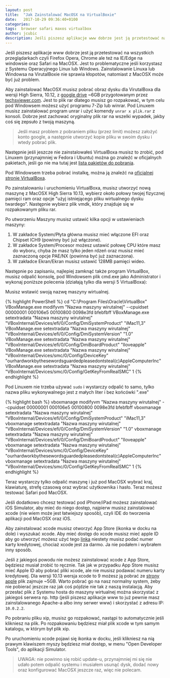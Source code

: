 ```yaml
---
layout: post
title:  "Jak Zainstalować MacOSX na VirtualBoxie"
date:   2017-10-29 09:36:40+0100
categories:
tags:  browser safari maxos virtualbox
author: jcubic
description: Jeśli piszesz aplikacje www dobrze jest ją przetestować na wszystkich przeglądarkach, czyli Firefox Opera, Chrome ale też na IE/Edge na windowsie oraz Safari na MacOSX.
---
```


Jeśli piszesz aplikacje www dobrze jest ją przetestować na wszystkich przeglądarkach czyli Firefox Opera, Chrome
ale też na IE/Edge na windowsie oraz Safari na MacOSX. Jest to problematyczne jeśli korzystasz z Systemu Operacyjnego
Linux lub Windows. Zainstalowanie Linuxa lub Windowsa na VirutalBoxie nie sprawia kłopotów, natomiast z MacOSX
może być już problem.

<!-- more -->

Aby zainstalować MacOSX musisz pobrać obraz dysku dla VirutalBoxa dla wersji High Sierra, 10.12,
z [google drive](https://goo.gl/ZEB4vB) ~6GB przygotowanym przez
[techsviewer.com](https://techsviewer.com/install-macos-sierra-virtualbox-windows/).
Jest to plik rar dlatego musisz go rozpakować, w tym celu pod Windowsem możesz użyć programu 7-Zip lub winrar.
Pod Linuxem musisz zainstalować program unrar i użyć komendy `unrar x plik.rar` z konsoli. Dobrze jest zachować
oryginalny plik rar na wszelki wypadek, jakby coś się zepsuło z twoją maszyną.

> Jeśli masz problem z pobraniem pliku (przez limit) możesz założyć konto google, a następnie utworzyć kopie pliku
> w swoim dysku i wtedy pobrać plik.

Następnie jeśli jeszcze nie zainstalowałeś VirtualBoxa musisz to zrobić, pod Linuxem (przynajmniej w Fedora i Ubuntu)
można go znaleźć w oficjalnych pakietach, jeśli go nie ma tutaj jest
[lista pakietów do pobrania](https://www.virtualbox.org/wiki/Linux_Downloads).

Pod Windowsem trzeba pobrać instalkę, można ją znaleźć na
[oficjalnej stronie VirtualBoxa](https://www.virtualbox.org/wiki/Downloads).

Po zainstalowaniu i uruchomieniu VirtualBoxa, musisz utworzyć nową maszynę z MacOSX High Sierra 10.13, wybierz
około połowy twojej fizycznej pamięci ram oraz opcje "użyj istniejącego pliku wirtualnego dysku twardego". Następnie
wybierz plik vmdk, który znajduje się w rozpakowanym pliku rar.

Po utworzeniu Maszyny musisz ustawić kilka opcji w ustawieniach maszyny:

1. W zakładce System/Płyta główna musisz mieć włączone EFI oraz Chipset ICH9 (powinny być już włączone).
2. W zakładce System/Procesor możesz ustawić połowę CPU które masz do wyboru, chyba że masz tylko jeden rdzeń oraz
   musisz mieć zaznaczoną opcje PAE/NX (powinna być już zaznaczona).
3. W zakładce Ekran/Ekran musisz ustawić 128MB pamięci wideo.

Następnie po zapisaniu, najlepiej zamknąć także program VirtualBox, musisz odpalić konsolę, pod Windowsem plik
cmd.exe jako Administrator i wykonaj poniższe polecenia (działają tylko dla wersji 5 VirtualBoxa):

Musisz wstawić swoją nazwę maszyny wirtualnej.

{% highlight PowerShell %}
cd "C:\Program Files\Oracle\VirtualBox\"
VBoxManage.exe modifyvm "Nazwa maszyny wirutalnej" --cpuidset 00000001 000106e5 00100800 0098e3fd bfebfbff
VBoxManage.exe setextradata "Nazwa maszyny wirutalnej" "VBoxInternal/Devices/efi/0/Config/DmiSystemProduct" "iMac11,3"
VBoxManage.exe setextradata "Nazwa maszyny wirutalnej" "VBoxInternal/Devices/efi/0/Config/DmiSystemVersion" "1.0"
VBoxManage.exe setextradata "Nazwa maszyny wirutalnej" "VBoxInternal/Devices/efi/0/Config/DmiBoardProduct" "Iloveapple"
VBoxManage.exe setextradata "Nazwa maszyny wirutalnej" "VBoxInternal/Devices/smc/0/Config/DeviceKey" "ourhardworkbythesewordsguardedpleasedontsteal(c)AppleComputerInc"
VBoxManage.exe setextradata "Nazwa maszyny wirutalnej" "VBoxInternal/Devices/smc/0/Config/GetKeyFromRealSMC" 1
{% endhighlight %}

Pod Linuxem nie trzeba używać `sudo` i wystarczy odpalić to samo, tylko nazwa pliku wykonywalnego jest z małych liter i bez końcówki ".exe"

{% highlight bash %}
vboxmanage modifyvm "Nazwa maszyny wirutalnej" --cpuidset 00000001 000106e5 00100800 0098e3fd bfebfbff
vboxmanage setextradata "Nazwa maszyny wirutalnej" "VBoxInternal/Devices/efi/0/Config/DmiSystemProduct" "iMac11,3"
vboxmanage setextradata "Nazwa maszyny wirutalnej" "VBoxInternal/Devices/efi/0/Config/DmiSystemVersion" "1.0"
vboxmanage setextradata "Nazwa maszyny wirutalnej" "VBoxInternal/Devices/efi/0/Config/DmiBoardProduct" "Iloveapple"
vboxmanage setextradata "Nazwa maszyny wirutalnej" "VBoxInternal/Devices/smc/0/Config/DeviceKey" "ourhardworkbythesewordsguardedpleasedontsteal(c)AppleComputerInc"
vboxmanage setextradata "Nazwa maszyny wirutalnej" "VBoxInternal/Devices/smc/0/Config/GetKeyFromRealSMC" 1
{% endhighlight %}

Teraz wystarczy tylko odpalić maszynę i już pod MacOSX wybrać kraj, klawiaturę, strefę czasową oraz wybrać użytkownika i hasło. Teraz możesz testować Safari pod MacOSX.

Jeśli dodatkowo chcesz testować pod iPhone/iPad możesz zainstalować iOS Simulator, aby mieć do niego dostęp, najpierw musisz zainstalować xcode (nie wiem może jest łatwiejszy sposób), czyli IDE do tworzenia aplikacji pod MacOSX oraz iOS.

Aby zainstalować xcode musisz otworzyć App Store (ikonka w docku na dole) i wyszukać xcode. Aby mieć dostęp do xcode musisz mieć apple ID aby go utworzyć możesz użyć tego [linka](https://appleid.apple.com/en_US/account) niestety musisz podać numer karty kredytowej, chociaż xcode jest za darmo. Ja nie podałem i wybrałem inny sposób.

Jeśli z jakiegoś powodu nie możesz zainstalować xcode z App Store, będziesz musiał zrobić to ręcznie. Tak jak w przypadku App Store musisz mieć Apple ID aby pobrać pliki xcode, ale nie musisz podawać numeru karty kredytowej. Dla wersji 10.13 wersja xcode to 9 możesz ją pobrać ze [strony apple](https://developer.apple.com/download/more/) plik zajmuje ~5GB. Warto pobrać go na nasz normalny system, żeby nie pobierać jeszcze raz jak coś pójdzie nie tak z naszą instalacją. Aby przesłać plik z Systemu hosta do maszyny wirtualnej można skorzystać z jakiegoś serwera np. http (jeśli piszesz aplikacje www to już pewnie masz zainstalowanego Apache-a albo inny serwer www) i skorzystać z adresu IP: `10.0.2.2`.

Po pobraniu pliku xip, musisz go rozpakować, nastąpi to automatycznie jeśli klikniesz na plik. Po rozpakowaniu będziesz miał plik xcode w tym samym katalogu, w którym był plik xip.

Po uruchomieniu xcode pojawi się ikonka w docku, jeśli klikniesz na nią prawym klawiszem myszy będziesz miał dostęp, w menu "Open Developer Tools", do aplikacji Simulator.

> UWAGA: nie powinno się robić update-u, przynajmniej mi się nie udało potem odpalić systemu i musiałem usunąć dysk,
> dodać nowy oraz konfigurować MacOSX jeszcze raz, więc nie polecam.
